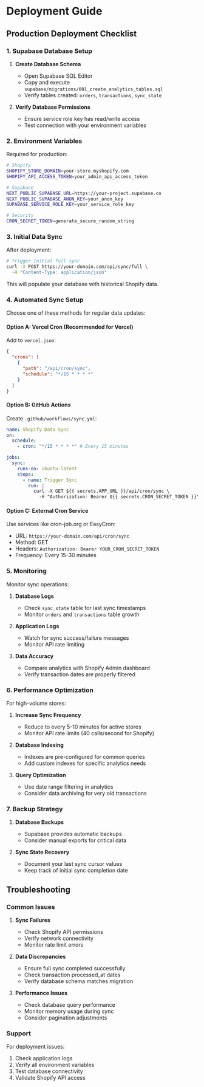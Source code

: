 # Deployment Guide

## Production Deployment Checklist

### 1. Supabase Database Setup

1. **Create Database Schema**
   - Open Supabase SQL Editor
   - Copy and execute `supabase/migrations/001_create_analytics_tables.sql`
   - Verify tables created: `orders`, `transactions`, `sync_state`

2. **Verify Database Permissions**
   - Ensure service role key has read/write access
   - Test connection with your environment variables

### 2. Environment Variables

Required for production:

```bash
# Shopify
SHOPIFY_STORE_DOMAIN=your-store.myshopify.com
SHOPIFY_API_ACCESS_TOKEN=your_admin_api_access_token

# Supabase
NEXT_PUBLIC_SUPABASE_URL=https://your-project.supabase.co
NEXT_PUBLIC_SUPABASE_ANON_KEY=your_anon_key
SUPABASE_SERVICE_ROLE_KEY=your_service_role_key

# Security
CRON_SECRET_TOKEN=generate_secure_random_string
```

### 3. Initial Data Sync

After deployment:

```bash
# Trigger initial full sync
curl -X POST https://your-domain.com/api/sync/full \
  -H "Content-Type: application/json"
```

This will populate your database with historical Shopify data.

### 4. Automated Sync Setup

Choose one of these methods for regular data updates:

#### Option A: Vercel Cron (Recommended for Vercel)

Add to `vercel.json`:

```json
{
  "crons": [
    {
      "path": "/api/cron/sync",
      "schedule": "*/15 * * * *"
    }
  ]
}
```

#### Option B: GitHub Actions

Create `.github/workflows/sync.yml`:

```yaml
name: Shopify Data Sync
on:
  schedule:
    - cron: "*/15 * * * *" # Every 15 minutes

jobs:
  sync:
    runs-on: ubuntu-latest
    steps:
      - name: Trigger Sync
        run: |
          curl -X GET ${{ secrets.APP_URL }}/api/cron/sync \
            -H "Authorization: Bearer ${{ secrets.CRON_SECRET_TOKEN }}"
```

#### Option C: External Cron Service

Use services like cron-job.org or EasyCron:

- URL: `https://your-domain.com/api/cron/sync`
- Method: GET
- Headers: `Authorization: Bearer YOUR_CRON_SECRET_TOKEN`
- Frequency: Every 15-30 minutes

### 5. Monitoring

Monitor sync operations:

1. **Database Logs**
   - Check `sync_state` table for last sync timestamps
   - Monitor `orders` and `transactions` table growth

2. **Application Logs**
   - Watch for sync success/failure messages
   - Monitor API rate limiting

3. **Data Accuracy**
   - Compare analytics with Shopify Admin dashboard
   - Verify transaction dates are properly filtered

### 6. Performance Optimization

For high-volume stores:

1. **Increase Sync Frequency**
   - Reduce to every 5-10 minutes for active stores
   - Monitor API rate limits (40 calls/second for Shopify)

2. **Database Indexing**
   - Indexes are pre-configured for common queries
   - Add custom indexes for specific analytics needs

3. **Query Optimization**
   - Use date range filtering in analytics
   - Consider data archiving for very old transactions

### 7. Backup Strategy

1. **Database Backups**
   - Supabase provides automatic backups
   - Consider manual exports for critical data

2. **Sync State Recovery**
   - Document your last sync cursor values
   - Keep track of initial sync completion date

## Troubleshooting

### Common Issues

1. **Sync Failures**
   - Check Shopify API permissions
   - Verify network connectivity
   - Monitor rate limit errors

2. **Data Discrepancies**
   - Ensure full sync completed successfully
   - Check transaction processed_at dates
   - Verify database schema matches migration

3. **Performance Issues**
   - Check database query performance
   - Monitor memory usage during sync
   - Consider pagination adjustments

### Support

For deployment issues:

1. Check application logs
2. Verify all environment variables
3. Test database connectivity
4. Validate Shopify API access
